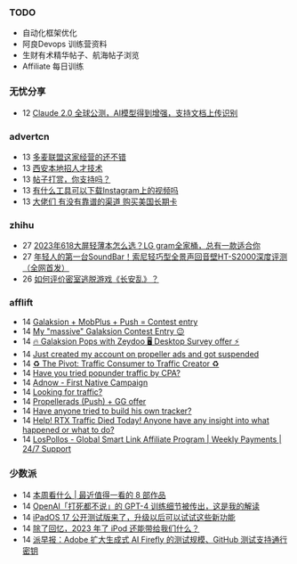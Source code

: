 ### TODO
-  自动化框架优化
-  阿良Devops 训练营资料
-  生财有术精华帖子、航海帖子浏览
-  Affiliate 每日训练

### 无忧分享
<!-- ruyo:START -->
-  12 [Claude 2.0 全球公测，AI模型得到增强，支持文档上传识别](https://51.ruyo.net/18428.html)<!-- ruyo:END -->

### advertcn
<!-- advertcn:START -->
-  13 [多麦联盟这家经营的还不错](https://www.advertcn.com/forum.php?mod=viewthread&tid=111194)
-  13 [西安本地招人才技术](https://www.advertcn.com/forum.php?mod=viewthread&tid=111193)
-  13 [帖子打赏，你支持吗？](https://www.advertcn.com/forum.php?mod=viewthread&tid=111191)
-  13 [有什么工具可以下载Instagram上的视频吗](https://www.advertcn.com/forum.php?mod=viewthread&tid=111190)
-  13 [大佬们 有没有靠谱的渠道 购买美国长期卡](https://www.advertcn.com/forum.php?mod=viewthread&tid=111187)<!-- advertcn:END -->

### zhihu
<!-- zhihu:START -->
-  27 [2023年618大屏轻薄本怎么选？LG gram全家桶，总有一款适合你](http://zhuanlan.zhihu.com/p/632641888?utm_campaign=rss&utm_medium=rss&utm_source=rss&utm_content=title)
-  27 [年轻人的第一台SoundBar！索尼轻巧型全景声回音壁HT-S2000深度评测（全网首发）](http://zhuanlan.zhihu.com/p/630990296?utm_campaign=rss&utm_medium=rss&utm_source=rss&utm_content=title)
-  26 [如何评价密室逃脱游戏《长安乱》？](http://www.zhihu.com/question/563950552/answer/3045961312?utm_campaign=rss&utm_medium=rss&utm_source=rss&utm_content=title)<!-- zhihu:END -->

### afflift
<!-- afflift:START -->
-  14 [Galaksion + MobPlus + Push = Contest entry](https://afflift.com/f/threads/galaksion-mobplus-push-contest-entry.11270/)
-  14 [My &quot;massive&quot; Galaksion Contest Entry 😉](https://afflift.com/f/threads/my-massive-galaksion-contest-entry-%F0%9F%98%89.11287/)
-  14 [🔥 Galaksion Pops with Zeydoo 🖥️ Desktop Survey offer ⚡](https://afflift.com/f/threads/%F0%9F%94%A5-galaksion-pops-with-zeydoo-%F0%9F%96%A5%EF%B8%8F-desktop-survey-offer-%E2%9A%A1.11285/)
-  14 [Just created my account on propeller ads and got suspended](https://afflift.com/f/threads/just-created-my-account-on-propeller-ads-and-got-suspended.11258/)
-  14 [♻ The Pivot: Traffic Consumer to Traffic Creator ♻](https://afflift.com/f/threads/%E2%99%BB-the-pivot-traffic-consumer-to-traffic-creator-%E2%99%BB.11140/)
-  14 [Have you tried popunder traffic by CPA?](https://afflift.com/f/threads/have-you-tried-popunder-traffic-by-cpa.6522/)
-  14 [Adnow - First Native Campaign](https://afflift.com/f/threads/adnow-first-native-campaign.9524/)
-  14 [Looking for traffic?](https://afflift.com/f/threads/looking-for-traffic.10866/)
-  14 [Propellerads &lpar;Push&rpar; + GG offer](https://afflift.com/f/threads/propellerads-push-gg-offer.11170/)
-  14 [Have anyone tried to build his own tracker?](https://afflift.com/f/threads/have-anyone-tried-to-build-his-own-tracker.11280/)
-  14 [Help! RTX Traffic Died Today! Anyone have any insight into what happened or what to do?](https://afflift.com/f/threads/help-rtx-traffic-died-today-anyone-have-any-insight-into-what-happened-or-what-to-do.10847/)
-  14 [LosPollos - Global Smart Link Affiliate Program | Weekly Payments | 24/7 Support](https://afflift.com/f/threads/lospollos-global-smart-link-affiliate-program-weekly-payments-24-7-support.1702/)<!-- afflift:END -->

### 少数派
<!-- sspai:START -->
-  14 [本周看什么 | 最近值得一看的 8 部作品](https://sspai.com/post/81160)
-  14 [OpenAI「打死都不说」的 GPT-4 训练细节被传出，这是我的解读](https://sspai.com/post/81091)
-  14 [iPadOS 17 公开测试版来了，升级以后可以试试这些新功能](https://sspai.com/post/81139)
-  14 [除了回忆，2023 年了 iPod 还能带给我们什么？](https://sspai.com/post/81114)
-  14 [派早报：Adobe 扩大生成式 AI Firefly 的测试规模、GitHub 测试支持通行密钥](https://sspai.com/post/81135)<!-- sspai:END -->
